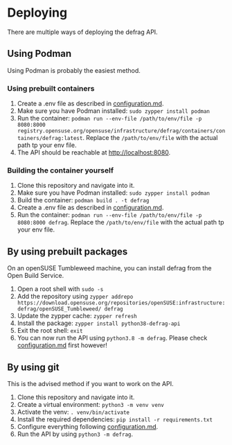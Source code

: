# Deploying
There are multiple ways of deploying the defrag API.
## Using Podman
Using Podman is probably the easiest method.

### Using prebuilt containers
1. Create a .env file as described in [configuration.md](configuration.md).
2. Make sure you have Podman installed: `sudo zypper install podman`
3. Run the container: `podman run --env-file /path/to/env/file -p 8080:8000 registry.opensuse.org/opensuse/infrastructure/defrag/containers/containers/defrag:latest`. Replace the `/path/to/env/file` with the actual path tp your env file.
4. The API should be reachable at [http://localhost:8080](http://localhost:8080).

### Building the container yourself
1. Clone this repository and navigate into it.
2. Make sure you have Podman installed: `sudo zypper install podman`
3. Build the container: `podman build . -t defrag`
4. Create a .env file as described in [configuration.md](configuration.md).
5. Run the container: `podman run --env-file /path/to/env/file -p 8080:8000 defrag`. Replace the `/path/to/env/file` with the actual path tp your env file.

## By using prebuilt packages
On an openSUSE Tumbleweed machine, you can install defrag from the Open Build Service.

1. Open a root shell with `sudo -s`
2. Add the repository using `zypper addrepo https://download.opensuse.org/repositories/openSUSE:infrastructure:defrag/openSUSE_Tumbleweed/ defrag`
3. Update the zypper cache: `zypper refresh`
4. Install the package: `zypper install python38-defrag-api`
5. Exit the root shell: `exit`
6. You can now run the API using `python3.8 -m defrag`. Please check [configuration.md](configuration.md) first however!

## By using git
This is the advised method if you want to work on the API.

1. Clone this repository and navigate into it.
2. Create a virtual environment: `python3 -m venv venv`
3. Activate the venv: `. venv/bin/activate`
4. Install the required dependencies: `pip install -r requirements.txt`
5. Configure everything following [configuration.md](configuration.md).
6. Run the API by using `python3 -m defrag`.
